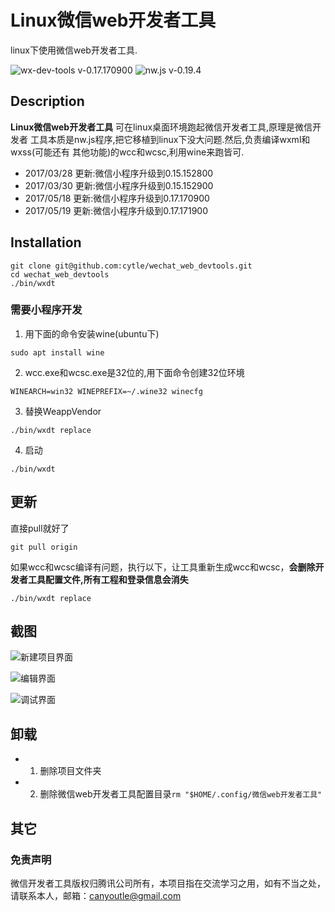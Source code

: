# Linux微信web开发者工具

linux下使用微信web开发者工具.

![wx-dev-tools v-0.17.170900](https://img.shields.io/badge/wx_dev_tools-0.17.170900-green.svg)
![nw.js v-0.19.4](https://img.shields.io/badge/nw.js-v0.19.4-blue.svg)

## Description
**Linux微信web开发者工具** 可在linux桌面环境跑起微信开发者工具,原理是微信开发者
工具本质是nw.js程序,把它移植到linux下没大问题.然后,负责编译wxml和wxss(可能还有
其他功能)的wcc和wcsc,利用wine来跑皆可.

- 2017/03/28 更新:微信小程序升级到0.15.152800
- 2017/03/30 更新:微信小程序升级到0.15.152900
- 2017/05/18 更新:微信小程序升级到0.17.170900
- 2017/05/19 更新:微信小程序升级到0.17.171900

## Installation

```console
git clone git@github.com:cytle/wechat_web_devtools.git
cd wechat_web_devtools
./bin/wxdt
```

### 需要小程序开发
1. 用下面的命令安装wine(ubuntu下)

```console
sudo apt install wine
```

2. wcc.exe和wcsc.exe是32位的,用下面命令创建32位环境
```console
WINEARCH=win32 WINEPREFIX=~/.wine32 winecfg
```

3. 替换WeappVendor
```console
./bin/wxdt replace
```

4. 启动
```console
./bin/wxdt
```

## 更新

直接pull就好了

```console
git pull origin
```

如果wcc和wcsc编译有问题，执行以下，让工具重新生成wcc和wcsc，**会删除开发者工具配置文件,所有工程和登录信息会消失**

```console
./bin/wxdt replace
```

## 截图
![新建项目界面](https://github.com/cytle/wechat_web_devtools/raw/87d19c36f6931e05bd565c48cf0467f60e74ffde/images/%E5%B0%8F%E7%A8%8B%E5%BA%8F%E5%88%9B%E5%BB%BA.png)


![编辑界面](https://github.com/cytle/wechat_web_devtools/raw/87d19c36f6931e05bd565c48cf0467f60e74ffde/images/2017-03-27%2011-43-56%E5%B1%8F%E5%B9%95%E6%88%AA%E5%9B%BE.png)


![调试界面](https://github.com/cytle/wechat_web_devtools/raw/87d19c36f6931e05bd565c48cf0467f60e74ffde/images/2017-03-27%2011-44-34%E5%B1%8F%E5%B9%95%E6%88%AA%E5%9B%BE.png)

## 卸载

  - 1. 删除项目文件夹
  - 2. 删除微信web开发者工具配置目录`rm "$HOME/.config/微信web开发者工具"`


## 其它

### 免责声明
微信开发者工具版权归腾讯公司所有，本项目指在交流学习之用，如有不当之处，请联系本人，邮箱：canyoutle@gmail.com

